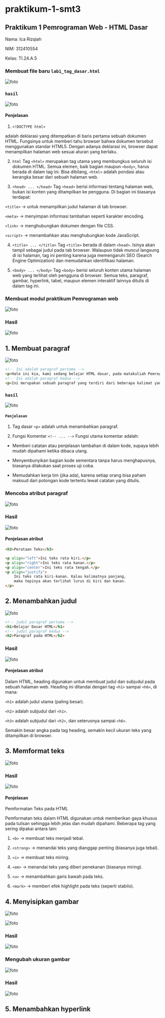 # praktikum-1-smt3
## Praktikum 1 Pemrograman Web - HTML Dasar

Nama: Ica Rizqiah

NIM: 312410554

Kelas: TI.24.A.5

### Membuat file baru ```lab1_tag_dasar.html```
![foto](https://github.com/keeyyaaa/praktikum-1---smt-3/blob/main/Screenshot%202025-09-24%20230008.png)

### ```hasil```
![foto](https://github.com/keeyyaaa/praktikum-1---smt-3/blob/main/Screenshot%202025-09-24%20230035.png)

#### Penjelasan
1. ```<!DOCTYPE html>```

adalah deklarasi yang ditempatkan di baris pertama sebuah dokumen HTML. Fungsinya untuk memberi tahu browser bahwa dokumen tersebut menggunakan standar HTML5. Dengan adanya deklarasi ini, browser dapat menampilkan halaman web sesuai aturan yang berlaku.

2. ```html```
Tag ```<html>``` merupakan tag utama yang membungkus seluruh isi dokumen HTML. Semua elemen, baik bagian <head> maupun ```<body>```, harus berada di dalam tag ini. Bisa dibilang, ```<html>``` adalah pondasi atau kerangka besar dari sebuah halaman web.

3. ```<head> ... </head>```
Tag ```<head>``` berisi informasi tentang halaman web, bukan isi konten yang ditampilkan ke pengguna. Di bagian ini biasanya terdapat:

```<title>``` → untuk menampilkan judul halaman di tab browser.

```<meta>``` → menyimpan informasi tambahan seperti karakter encoding.

```<link>``` → menghubungkan dokumen dengan file CSS.

```<script>``` → menambahkan atau menghubungkan kode JavaScript.

4. ```<title> ... </title>```
Tag ```<title>``` berada di dalam ```<head>```. Isinya akan tampil sebagai judul pada tab browser. Walaupun tidak muncul langsung di isi halaman, tag ini penting karena juga memengaruhi SEO (Search Engine Optimization) dan memudahkan identifikasi halaman.

5. ```<body> ... </body>```
Tag ```<body>``` berisi seluruh konten utama halaman web yang terlihat oleh pengguna di browser. Semua teks, paragraf, gambar, hyperlink, tabel, maupun elemen interaktif lainnya ditulis di dalam tag ini.

### Membuat modul praktikum Pemrograman web
![foto](https://github.com/keeyyaaa/praktikum-1---smt-3/blob/main/Screenshot%202025-09-24%20230258.png)

### Hasil
![foto](https://github.com/keeyyaaa/praktikum-1---smt-3/blob/main/Screenshot%202025-09-24%20230310.png)

## 1. Membuat paragraf
![foto](https://github.com/keeyyaaa/praktikum-1---smt-3/blob/main/Screenshot%202025-09-24%20230812.png)
```html
<!-- Ini adalah paragraf pertama --> 
<p>Halo ini kia, kami sedang belajar HTML dasar, pada matakuliah Pemrograman Web di Prodi Teknik Informatika Universitas Pelita Bangsa. Pelajaran pertama yang kami dapat adalah membuat tampilan web sederhana dalam rangka mengenal tag-tag dasar HTML.</p> 
<!-- Ini adalah paragraf kedua --> 
<p>Ini merupakan sebuah paragraf yang terdiri dari beberapa kalimat yang saling mendukung sehingga menjadi satu kesatuan. Paragraf dibuat dengan menggunakan tag dasar html.</p>
```

### ```hasil```
![foto](https://github.com/keeyyaaa/praktikum-1---smt-3/blob/main/Screenshot%202025-09-24%20230800.png)
#### ```Penjelasan```
1. Tag dasar ```<p>``` adalah untuk menambahkan paragraf.

2. Fungsi Komentar ```<!-- ... -->```
Fungsi utama komentar adalah:

- Memberi catatan atau penjelasan tambahan di dalam kode, supaya lebih mudah dipahami ketika dibaca ulang.

- Menyembunyikan bagian kode sementara tanpa harus menghapusnya, biasanya dilakukan saat proses uji coba.

- Memudahkan kerja tim (jika ada), karena setiap orang bisa paham maksud dari potongan kode tertentu lewat catatan yang ditulis.
  
### Mencoba atribut paragraf
![foto](https://github.com/keeyyaaa/praktikum-1---smt-3/blob/main/Screenshot%202025-09-24%20231035.png)

### Hasil
![foto](https://github.com/keeyyaaa/praktikum-1---smt-3/blob/main/Screenshot%202025-09-24%20231013.png)

#### Penjelasan atribut
```html
<h3>Perataan Teks</h3>

<p align="left">Ini teks rata kiri.</p>
<p align="right">Ini teks rata kanan.</p>
<p align="center">Ini teks rata tengah.</p>
<p align="justify">
    Ini teks rata kiri-kanan. Kalau kalimatnya panjang, 
    maka tepinya akan terlihat lurus di kiri dan kanan.
</p>
```

## 2. Menambahkan judul
![foto](https://github.com/keeyyaaa/praktikum-1---smt-3/blob/main/Screenshot%202025-09-24%20231410.png)

```html
<!-- judul paragraf pertama --> 
<h1>Belajar Dasar HTML</h1> 
<!-- judul paragraf kedua --> 
<h2>Paragraf pada HTML</h2>
```
### Hasil
![foto](https://github.com/keeyyaaa/praktikum-1---smt-3/blob/main/Screenshot%202025-09-24%20231358.png)

#### Penjelasan atribut

Dalam HTML, heading digunakan untuk membuat judul dan subjudul pada sebuah halaman web. Heading ini ditandai dengan tag ```<h1>``` sampai ```<h6>```, di mana:

```<h1>``` adalah judul utama (paling besar).

```<h2>``` adalah subjudul dari ```<h1>```.

```<h3>``` adalah subjudul dari ```<h2>```, dan seterusnya sampai ```<h6>```.

Semakin besar angka pada tag heading, semakin kecil ukuran teks yang ditampilkan di browser.

## 3. Memformat teks
![foto](https://github.com/keeyyaaa/praktikum-1---smt-3/blob/main/Screenshot%202025-09-24%20231927.png)

### Hasil
![foto](https://github.com/keeyyaaa/praktikum-1---smt-3/blob/main/Screenshot%202025-09-24%20231940.png)

#### Penjelasan
Pemformatan Teks pada HTML

Pemformatan teks dalam HTML digunakan untuk memberikan gaya khusus pada tulisan sehingga lebih jelas dan mudah dipahami. Beberapa tag yang sering dipakai antara lain:

1. ```<b>``` → membuat teks menjadi tebal.

2. ```<strong>``` → menandai teks yang dianggap penting (biasanya juga tebal).

3. ```<i>``` → membuat teks miring.

4. ```<em>``` → menandai teks yang diberi penekanan (biasanya miring).

5. ```<u>``` → menambahkan garis bawah pada teks.

6. ```<mark>``` → memberi efek highlight pada teks (seperti stabilo).
   
## 4. Menyisipkan gambar
![foto](https://github.com/keeyyaaa/praktikum-1---smt-3/blob/main/Screenshot%202025-09-24%20233652.png)

![foto](https://github.com/keeyyaaa/praktikum-1---smt-3/blob/main/Screenshot%202025-09-24%20232447.png)

### Hasil
![foto](https://github.com/keeyyaaa/praktikum-1---smt-3/blob/main/Screenshot%202025-09-24%20232435.png)

### Mengubah ukuran gambar
![foto](https://github.com/keeyyaaa/praktikum-1---smt-3/blob/main/Screenshot%202025-09-24%20232608.png)

### Hasil
![foto](https://github.com/keeyyaaa/praktikum-1---smt-3/blob/main/Screenshot%202025-09-24%20232557.png)

## 5. Menambahkan hyperlink
